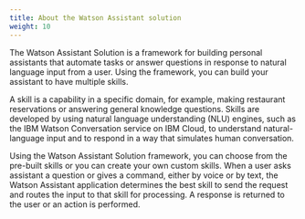 ```yaml
---
title: About the Watson Assistant solution
weight: 10
---
```

The Watson Assistant Solution is a framework for building personal assistants that automate tasks or answer questions in response to natural language input from a user.  Using the framework, you can build your assistant to have multiple skills.  

A skill is a capability in a specific domain, for example, making restaurant reservations or answering general knowledge questions.  Skills are developed by using natural language understanding (NLU) engines, such as the IBM Watson Conversation service on IBM Cloud, to understand natural-language input and to respond in a way that simulates human conversation.

Using the Watson Assistant Solution framework, you can choose from the pre-built skills or you can create your own custom skills.  When a user asks assistant a question or gives a command, either by voice or by text, the Watson Assistant application determines the best skill to send the request and routes the input to that skill for processing.  A response is returned to the user or an action is performed.
